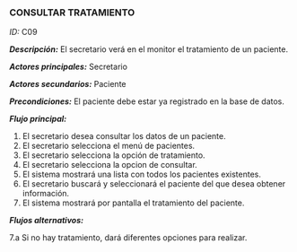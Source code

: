 ### **CONSULTAR TRATAMIENTO**
*ID:* C09	

__*Descripción:*__ El secretario verá en el monitor el tratamiento de un paciente.

__*Actores principales:*__ Secretario       

__*Actores secundarios:*__ Paciente

__*Precondiciones:*__
El paciente debe estar ya registrado en la base de datos.

__*Flujo principal:*__
1. El secretario desea consultar los datos de un paciente.
2. El secretario selecciona el menú de pacientes.
3. El secretario selecciona la opción de tratamiento.
4. El secretario selecciona la opcion de consultar.
5. El sistema mostrará una lista con todos los pacientes existentes.
6. El secretario buscará y seleccionará el paciente del que desea obtener información.
7. El sistema mostrará por pantalla el tratamiento del paciente.

__*Flujos alternativos:*__

7.a Si no hay tratamiento, dará diferentes opciones para realizar. 
